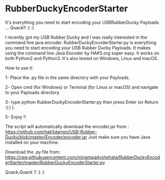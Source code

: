 # RubberDuckyEncoderStarter
It's everything you need to start encoding your USBRubberDucky Payloads ... Quack!!  :) :)

I recently got my USB Rubber Ducky and I was really interested in the command line java encoder.
RubberDuckyEncoderStarter.py is everything you need to start encoding your USB Rubber Ducky Payloads. It makes using the command line Java Encoder by HAK5.org super easy.
It works on both Python2 and Python3.
It's also tested on Windows, Linux and macOS.

How to use it:

1- Place the .py file in the same directory with your Payloads.

2- Open cmd (for Windows) or Terminal (for Linux or macOS) and navigate to your Payloads directory.

3- type python RubberDuckyEncoderStarter.py then press Enter (or Return :):) ).

5- Enjoy !!


The script will automatically download the encoder.jar from :
https://github.com/hak5darren/USB-Rubber-Ducky/blob/master/Encoder/encoder.jar
Just make sure you have Java installed on your machine.

Download the .py file from:
https://raw.githubusercontent.com/minamagdyshehata/RubberDuckyEncoderStarter/master/RubberDuckyEncoderStarter.py

Quack,Quack !!
:) :)
